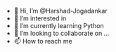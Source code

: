 - 👋 Hi, I’m @Harshad-Jogadankar
- 👀 I’m interested in 
- 🌱 I’m currently learning Python
- 💞️ I’m looking to collaborate on ...
- 📫 How to reach me 

<!---
Harshad-Jogadankar/Harshad-Jogadankar is a ✨ special ✨ repository because its `README.md` (this file) appears on your GitHub profile.
You can click the Preview link to take a look at your changes.
--->
